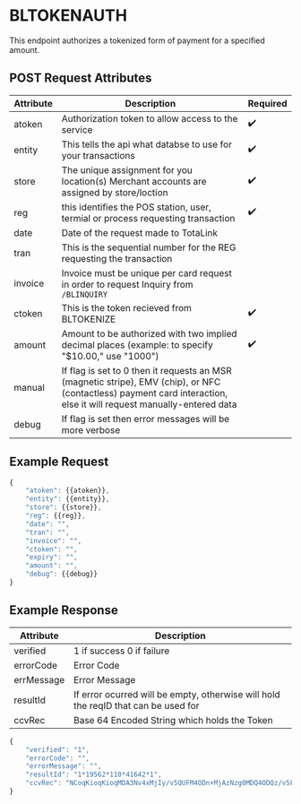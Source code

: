 # BLTOKENAUTH
<PageHeader />
This endpoint authorizes a tokenized form of payment for a specified amount.

## POST Request Attributes


| Attribute | Description                                                                                                           | Required
| --------- | --------------------------------------------------------------------------------------------------------------------- |-----------
| atoken    | Authorization token to allow access to the service                                                                    | :heavy_check_mark:
| entity    | This tells the api what databse to use for your transactions                                                          | :heavy_check_mark:
| store     | The unique assignment for you location(s) Merchant accounts are assigned by store/loction                             | :heavy_check_mark:
| reg       | this identifies the POS station, user, termial or process requesting transaction                                                                                                                         | :heavy_check_mark:
| date      | Date of the request made to TotaLink                                                                                  |
| tran      | This is the sequential number for the REG requesting the transaction                                                  |
| invoice   | Invoice must be unique per card request in order to request Inquiry from `/BLINQUIRY`                                 |
| ctoken    | This is the token recieved from BLTOKENIZE                                                                            | :heavy_check_mark:
| amount    | Amount to be authorized with two implied decimal places (example: to specify "$10.00," use "1000")                                                                                                                             | :heavy_check_mark:
| manual     | If flag is set to 0 then it requests an MSR (magnetic stripe), EMV (chip), or NFC (contactless) payment card interaction, else  it will request manually-entered data                                                                                                               |
| debug     | If flag is set then error messages will be more verbose                                                               |


## Example Request

```javascript
{
    "atoken": {{atoken}},
    "entity": {{entity}},
    "store": {{store}},
    "reg": {{reg}},
    "date": "",
    "tran": "",
    "invoice": "",
    "ctoken": "",
    "expiry": "",
    "amount": "",
    "debug": {{debug}}
}
```
## Example Response
|Attribute| Description                                     |                                                 
|----------|------------------------------------------------|
|verified  | 1 if success 0 if failure                      |
|errorCode | Error Code                                     |
|errMessage| Error Message                                  |
|resultId  | If error ocurred will be empty, otherwise will hold the reqID that can be used for |
|ccvRec    | Base 64 Encoded String which holds the Token   |
```Javascript
{
    "verified": "1",
    "errorCode": "",
    "errorMessage": "",
    "resultId": "1*19562*110*41642*1",
    "ccvRec": "NCoqKioqKioqMDA3Nv4xMjIy/v5QUFM4ODn+MjAzNzg0MDQ4ODQz/v5FTkNSWVBURUT+Vv5WaXNh/v5Q/v5bRDIwXSBDaGFyZ2UgQWNjZXB0ZWQu/v7+/v7+MSoxOTU2MioxMTAqNDE2NDIqMf7+/v7+/v7+/v7+/jEwMDD+/v7+/v7+/lRPS0VOLUFWU/45NDc4ODQ4NzE4NjUwMDc2/kJPTFT+/v7+/v7+/v7+/v7+/v7+/v7+/v7+/v7+/v4g/lj+/kg0c0lDQUFBQUFBQy8xTkpSeTVDVFZBQTdNc3hFY0pBQUFEQmV4ZEl5S1NLQWdyNmVFQUI2aUlJSjA5RFFVK1JHZGh0Yis2MlA5YXF1bFpMOVJ4MVZLTlIxZmJ1bithY0FRQUFBQURudXB6MGJsKzg5ejk3QVFBQUFBQit3V3NBQ09Jb1ZHNHFBQUE9"
}
```
